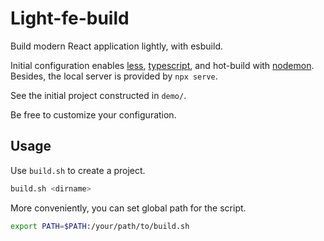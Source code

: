 # Light-fe-build
Build modern React application lightly, with esbuild.

Initial configuration enables [less](https://lesscss.org/), [typescript](https://www.typescriptlang.org/), and hot-build with [nodemon](https://www.npmjs.com/package/nodemon). Besides, the local server is provided by `npx serve`.

See the initial project constructed in `demo/`.

Be free to customize your configuration.

## Usage
Use ```build.sh``` to create a project.
```sh
build.sh <dirname> 
```

More conveniently, you can set global path for the script.
```sh
export PATH=$PATH:/your/path/to/build.sh
```

